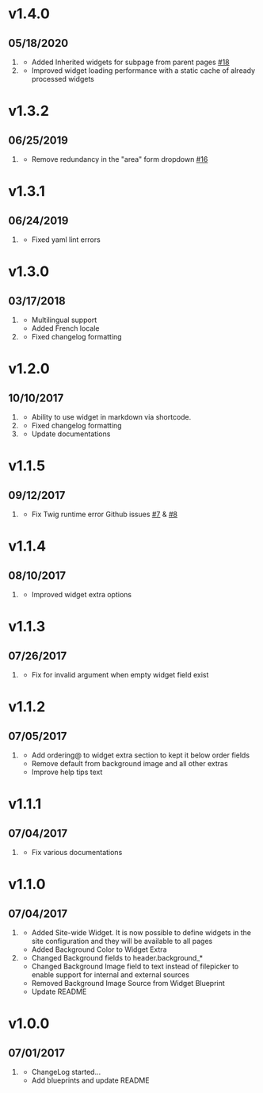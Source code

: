 # v1.4.0
## 05/18/2020

1. [](#new)
    * Added Inherited widgets for subpage from parent pages [#18](https://github.com/sojimaxi/grav-plugin-widget/issues/18)
1. [](#improved)
    * Improved widget loading performance with a static cache of already processed widgets

# v1.3.2
## 06/25/2019

1. [](#improved)
    * Remove redundancy in the "area" form dropdown [#16](https://github.com/sojimaxi/grav-plugin-widget/issues/16)

# v1.3.1
## 06/24/2019

1. [](#bugfix)
    * Fixed yaml lint errors

# v1.3.0
## 03/17/2018

1. [](#new)
    * Multilingual support
    * Added French locale
1. [](#bugfix)
    * Fixed changelog formatting

# v1.2.0
## 10/10/2017

1. [](#new)
    * Ability to use widget in markdown via shortcode.
1. [](#bugfix)
    * Fixed changelog formatting
1. [](#improved)
    * Update documentations

# v1.1.5
## 09/12/2017

1. [](#bugfix)
    * Fix Twig runtime error Github issues [#7](https://github.com/sojimaxi/grav-plugin-widget/issues/7) & [#8](https://github.com/sojimaxi/grav-plugin-widget/issues/8)

# v1.1.4
## 08/10/2017

1. [](#improved)
    * Improved widget extra options

# v1.1.3
## 07/26/2017

1. [](#bugfix)
    * Fix for invalid argument when empty widget field exist

# v1.1.2
## 07/05/2017

1. [](#bugfix)
    * Add ordering@ to widget extra section to kept it below order fields
    * Remove default from background image and all other extras
    * Improve help tips text

# v1.1.1
## 07/04/2017

1. [](#improved)
    * Fix various documentations

# v1.1.0
## 07/04/2017

1. [](#new)
    * Added Site-wide Widget. It is now possible to define widgets in the site configuration and they will be available to all pages
    * Added Background Color to Widget Extra
1. [](#improved)
    * Changed Background fields to header.background_*
    * Changed Background Image field to text instead of filepicker to enable support for internal and external sources
    * Removed Background Image Source from Widget Blueprint
    * Update README

# v1.0.0
## 07/01/2017

1. [](#new)
    * ChangeLog started...
    * Add blueprints and  update README
